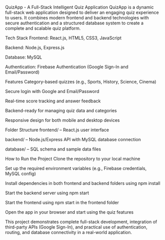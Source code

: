 QuizApp - A Full-Stack Intelligent Quiz Application
QuizApp is a dynamic full-stack web application designed to deliver an engaging quiz experience to users. It combines modern frontend and backend technologies with secure authentication and a structured database system to create a complete and scalable quiz platform.

Tech Stack
Frontend: React.js, HTML5, CSS3, JavaScript

Backend: Node.js, Express.js

Database: MySQL

Authentication: Firebase Authentication (Google Sign-In and Email/Password)

Features
Category-based quizzes (e.g., Sports, History, Science, Cinema)

Secure login with Google and Email/Password

Real-time score tracking and answer feedback

Backend-ready for managing quiz data and categories

Responsive design for both mobile and desktop devices

Folder Structure
frontend/ – React.js user interface

backend/ – Node.js/Express API with MySQL database connection

database/ – SQL schema and sample data files

How to Run the Project
Clone the repository to your local machine

Set up the required environment variables (e.g., Firebase credentials, MySQL config)

Install dependencies in both frontend and backend folders using npm install

Start the backend server using npm start

Start the frontend using npm start in the frontend folder

Open the app in your browser and start using the quiz features

This project demonstrates complete full-stack development, integration of third-party APIs (Google Sign-In), and practical use of authentication, routing, and database connectivity in a real-world application.
 
